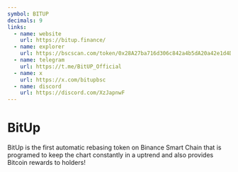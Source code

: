 ```yaml
---
symbol: BITUP
decimals: 9
links:
  - name: website
    url: https://bitup.finance/
  - name: explorer
    url: https://bscscan.com/token/0x28A27ba716d306c842a4b5dA20a42e1d4D1E8d6b
  - name: telegram
    url: https://t.me/BitUP_Official
  - name: x
    url: https://x.com/bitupbsc
  - name: discord
    url: https://discord.com/XzJapnwF
---
```


# BitUp

BitUp is the first automatic rebasing token on Binance Smart Chain that is programed to keep the chart constantly in a uptrend and also provides Bitcoin rewards to holders!
